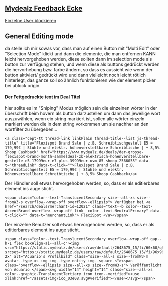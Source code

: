 ## [Mydealz Feedback Ecke](https://www.mydealz.de/feedback)
[Einzelne User blockieren](https://www.mydealz.de/feedback/einzelne-user-blockieren-2500450)  


## General Editing mode  
da stelle ich mir sowas vor, dass man auf einen Button mit "Multi Edit" oder "Selection Mode" klickt und dann die elemente, die man entfernen KANN leicht hervorgehoben werden, diese sollten dann im selection mode als button zur verfügung stehen, und wenn diese als buttons gedrückt werden die hervorhebung bzw. farbe ändern, so dass es aussieht wie wenn der button aktiviert/ gedrückt wird und dann vielleicht noch leicht rötlich hinterlegt, das ganze soll so ähnlich funktionieren wie der element picker bei ublock origin.
  


#### Der Fettgedruckte text im Deal Titel
hier sollte es im "Sniping" Modus möglich sein die einzelnen wörter in der überschrift beim hovern als button darzustellen um dann das jeweilige wort auszuwählen, wenn ein string markiert ist, sollen alle wörter einzeln markiert werden die in dem string vorkommen um sie nachher an den wortfilter zu übergeben...
```
<a class="cept-tt thread-link linkPlain thread-title--list js-thread-title" title="Flexispot Brand Sale | z.B. Schreibtischgestell E5 = 179,99€ | Stühle und elektr. höhenverstellbare Schreibtische | + 8,5% Shoop Cashback" href="https://www.mydealz.de/deals/der-grosse-flexispot-brand-month-sammeldeal-zb-elektrisch-hohenverstellbare-gestelle-e5-17999eur-e7-plus-39999eur-uvm-85-shoop-2566055" data-t="threadLink" data-t-click="">Flexispot Brand Sale | z.B. Schreibtischgestell E5 = 179,99€ | Stühle und elektr. höhenverstellbare Schreibtische | + 8,5% Shoop Cashback</a>
```  
  
Der Händler soll etwas hervorgehoben werden, so, dass er als editierbares element ins auge sticht.
```
<span class="color--text-TranslucentSecondary size--all-xs size--fromW3-s overflow--wrap-off overflow--ellipsis"> Verfügbar bei <a href="/search/deals?merchant-id=12021" class="text--b color--text-AccentBrand overflow--wrap-off link  color--text-NeutralPrimary" data-t-click="" data-t="merchantLink"> FlexiSpot </a></span>
``` 
Der einzelne Benutzer soll etwas hervorgehoben werden, so, dass er als editierbares element ins auge sticht.
```
<span class="color--text-TranslucentSecondary overflow--wrap-off gap--h-1 flex boxAlign-ai--all-c"><img src="https://static.mydealz.de/users/raw/default/2648675_15/fi/60x60/qt/45/2648675_15.jpg" srcset="https://static.mydealz.de/users/raw/default/2648675_15/fi/96x96/qt/45/2648675_15.jpg 2x" alt="Acuario's Profilbild" class="size--all-s size--fromW3-m avatar--type-xs img img--type-entity img--square-s"><span class="overflow--ellipsis size--all-xs size--fromW3-s"> Veröffentlicht von Acuario </span><svg width="14" height="14" class="size--all-xs color--graphic-TranslucentTertiary icon icon--verified"><use xlink:href="/assets/img/ico_03e08.svg#verified"></use></svg></span>
``` 

